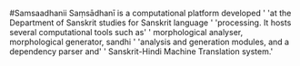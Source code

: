 #Samsaadhanii
Saṃsādhanī is a computational platform developed '
'at the Department of Sanskrit studies for Sanskrit language '
'processing. It hosts several computational tools such as'
' morphological analyser, morphological generator, sandhi '
'analysis and generation modules, and a dependency parser and'
' Sanskrit-Hindi Machine Translation system.'